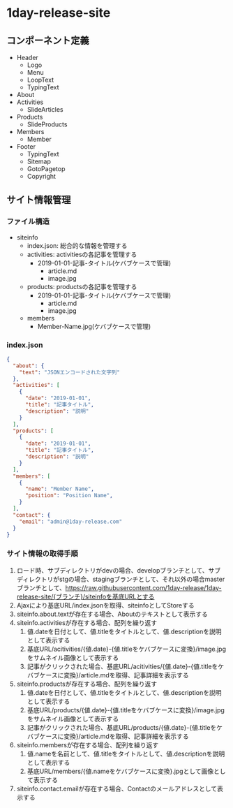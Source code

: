 # 1day-release-site
## コンポーネント定義
- Header 
  - Logo
  - Menu
  - LoopText
  - TypingText
- About
- Activities
  - SlideArticles
- Products
  - SlideProducts
- Members
  - Member
- Footer
  - TypingText
  - Sitemap
  - GotoPagetop
  - Copyright

## サイト情報管理
### ファイル構造
- siteinfo
  - index.json: 総合的な情報を管理する
  - activities: activitiesの各記事を管理する
    - 2019-01-01-記事-タイトル(ケバブケースで管理)
      - article.md
      - image.jpg
  - products: productsの各記事を管理する
    - 2019-01-01-記事-タイトル(ケバブケースで管理)
      - article.md
      - image.jpg
  - members
    - Member-Name.jpg(ケバブケースで管理)

### index.json
```json
{
  "about": {
    "text": "JSONエンコードされた文字列"
  },
  "activities": [
    {
      "date": "2019-01-01",
      "title": "記事タイトル",
      "description": "説明"
    }
  ],
  "products": [
    {
      "date": "2019-01-01",
      "title": "記事タイトル",
      "description": "説明"
    }
  ],
  "members": [
    {
      "name": "Member Name",
      "position": "Position Name",
    }
  ],
  "contact": {
    "email": "admin@1day-release.com"
  }
}
```

### サイト情報の取得手順
1. ロード時、サブディレクトリがdevの場合、developブランチとして、サブディレクトリがstgの場合、stagingブランチとして、それ以外の場合masterブランチとして、https://raw.githubusercontent.com/1day-release/1day-release-site/{ブランチ}/siteinfoを基底URLとする
2. Ajaxにより基底URL/index.jsonを取得、siteinfoとしてStoreする
3. siteinfo.about.textが存在する場合、Aboutのテキストとして表示する
4. siteinfo.activitiesが存在する場合、配列を繰り返す
    1. 値.dateを日付として、値.titleをタイトルとして、値.descriptionを説明として表示する
    2. 基底URL/acitivities/{値.date}-{値.titleをケバブケースに変換}/image.jpgをサムネイル画像として表示する
    3. 記事がクリックされた場合、基底URL/acitivities/{値.date}-{値.titleをケバブケースに変換}/article.mdを取得、記事詳細を表示する
5. siteinfo.productsが存在する場合、配列を繰り返す
    1. 値.dateを日付として、値.titleをタイトルとして、値.descriptionを説明として表示する
    2. 基底URL/products/{値.date}-{値.titleをケバブケースに変換}/image.jpgをサムネイル画像として表示する
    3. 記事がクリックされた場合、基底URL/products/{値.date}-{値.titleをケバブケースに変換}/article.mdを取得、記事詳細を表示する
6. siteinfo.membersが存在する場合、配列を繰り返す
    1. 値.nameを名前として、値.titleをタイトルとして、値.descriptionを説明として表示する
    2. 基底URL/members/{値.nameをケバブケースに変換}.jpgとして画像として表示する
7. siteinfo.contact.emailが存在する場合、Contactのメールアドレスとして表示する